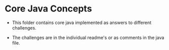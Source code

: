 # Core Java Concepts
- This folder contains core java implemented as answers to different challenges. 

- The challenges are in the individual readme's or as comments in the java file.
